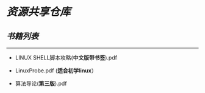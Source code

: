# *资源共享仓库*

## *书籍列表*

-------------------------------------------------------------------

- LINUX SHELL脚本攻略(**中文版带书签**).pdf   

* LinuxProbe.pdf (**适合初学linux**）

* 算法导论(**第三版**).pdf
